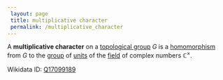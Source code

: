 ```yaml
---
 layout: page
 title: multiplicative character
 permalink: /multiplicative_character
---
```

A **multiplicative character** on a [topological group](https://defsmath.github.io/DefsMath/topological_group) $G$ is a [homomorphism](https://defsmath.github.io/DefsMath/group_homomorphism) from $G$ to the [group](https://defsmath.github.io/DefsMath/group) of [units](https://defsmath.github.io/DefsMath/unit_of_a_ring) of the [field](https://defsmath.github.io/DefsMath/field) of complex numbers $\mathbb C^\times$. 

Wikidata ID: [Q17099189](https://www.wikidata.org/wiki/Q17099189)